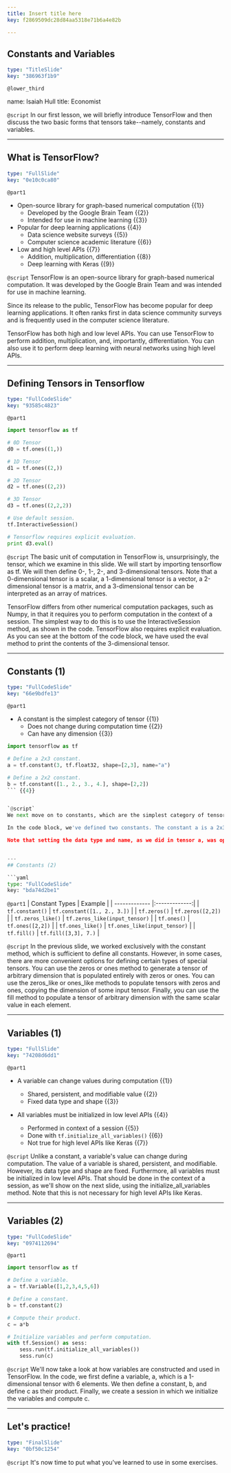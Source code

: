 ```yaml
---
title: Insert title here
key: f2869509dc28d84aa5318e71b6a4e82b

---
```

## Constants and Variables

```yaml
type: "TitleSlide"
key: "386963f1b9"
```

`@lower_third`

name: Isaiah Hull
title: Economist


`@script`
In our first lesson, we will briefly introduce TensorFlow and then discuss the two basic forms that tensors take--namely, constants and variables.


---
## What is TensorFlow?

```yaml
type: "FullSlide"
key: "0e10c0ca80"
```

`@part1`
* Open-source library for graph-based numerical computation {{1}}
  * Developed by the Google Brain Team {{2}}
  * Intended for use in machine learning {{3}}
* Popular for deep learning applications {{4}}
  * Data science website surveys {{5}}
  * Computer science academic literature {{6}} 
* Low and high level APIs {{7}}
  * Addition, multiplication, differentiation {{8}}
  * Deep learning with Keras {{9}}


`@script`
TensorFlow is an open-source library for graph-based numerical computation. It was developed by the Google Brain Team and was intended for use in machine learning.

Since its release to the public, TensorFlow has become popular for deep learning applications. It often ranks first in data science community surveys and is frequently used in the computer science literature. 

TensorFlow has both high and low level APIs. You can use TensorFlow to perform addition, multiplication, and, importantly, differentiation. You can also use it to perform deep learning with neural networks using high level APIs.


---
## Defining Tensors in Tensorflow

```yaml
type: "FullCodeSlide"
key: "93585c4823"
```

`@part1`
```python
import tensorflow as tf

# 0D Tensor
d0 = tf.ones((1,))

# 1D Tensor
d1 = tf.ones((2,))

# 2D Tensor
d2 = tf.ones((2,2))

# 3D Tensor
d3 = tf.ones((2,2,2))

# Use default session.
tf.InteractiveSession()

# Tensorflow requires explicit evaluation.
print d3.eval()
```


`@script`
The basic unit of computation in TensorFlow is, unsurprisingly, the tensor, which we examine in this slide. We will start by importing tensorflow as tf. We will then define 0-, 1-, 2-, and 3-dimensional tensors. Note that a 0-dimensional tensor is a scalar, a 1-dimensional tensor is a vector, a 2-dimensional tensor is a matrix, and a 3-dimensional tensor can be interpreted as an array of matrices.

TensorFlow differs from other numerical computation packages, such as Numpy, in that it requires you to perform computation in the context of a session. The simplest way to do this is to use the InteractiveSession method, as shown in the code. TensorFlow also requires explicit evaluation. As you can see at the bottom of the code block, we have used the eval method to print the contents of the 3-dimensional tensor.


---
## Constants (1)

```yaml
type: "FullCodeSlide"
key: "66e9bdfe13"
```

`@part1`
* A constant is the simplest category of tensor {{1}}
  * Does not change during computation time {{2}}
  * Can have any dimension {{3}}


```python
import tensorflow as tf

# Define a 2x3 constant.
a = tf.constant(3, tf.float32, shape=[2,3], name="a")

# Define a 2x2 constant.
b = tf.constant([1., 2., 3., 4.], shape=[2,2])
``` {{4}}


`@script`
We next move on to constants, which are the simplest category of tensor in TensorFlow. A constant does not change during computation time. It can also have any dimension.

In the code block, we've defined two constants. The constant a is a 2x3 tensor of 3s. The constant b is a 2x2 tensor, which is constructed from the 1-dimensional vector: 1, 2, 3, 4.

Note that setting the data type and name, as we did in tensor a, was optional. The default datatype is a 32-bit float.


---
## Constants (2)

```yaml
type: "FullCodeSlide"
key: "bda74d2be1"
```

`@part1`
| Constant Types       | Example          | 
| ------------- |:-------------:|
| `tf.constant()` | `tf.constant([1., 2., 3.])` |
| `tf.zeros()`      | `tf.zeros([2,2])` | 
| `tf.zeros_like()`      | `tf.zeros_like(input_tensor)`      | 
| `tf.ones()` | `tf.ones([2,2])`      |
| `tf.ones_like()` | `tf.ones_like(input_tensor)` |
| `tf.fill()` | `tf.fill([3,3], 7.)` |


`@script`
In the previous slide, we worked exclusively with the constant method, which is sufficient to define all constants. However, in some cases, there are more convenient options for defining certain types of special tensors. You can use the zeros or ones method to generate a tensor of arbitrary dimension that is populated entirely with zeros or ones. You can use the zeros_like or ones_like methods to populate tensors with zeros and ones, copying the dimension of some input tensor. Finally, you can use the fill method to populate a tensor of arbitrary dimension with the same scalar value in each element.


---
## Variables (1)

```yaml
type: "FullSlide"
key: "74208d6dd1"
```

`@part1`
* A variable can change values during computation {{1}}
  * Shared, persistent, and modifiable value {{2}}
  * Fixed data type and shape {{3}}

* All variables must be initialized in low level APIs  {{4}}
  * Performed in context of a session {{5}}
  * Done with `tf.initialize_all_variables()` {{6}}
  * Not true for high level APIs like Keras {{7}}


`@script`
Unlike a constant, a variable's value can change during computation. The value of a variable is shared, persistent, and modifiable. However, its data type and shape are fixed. Furthermore, all variables must be initialized in low level APIs. That should be done in the context of a session, as we'll show on the next slide, using the initialize_all_variables method. Note that this is not necessary for high level APIs like Keras.


---
## Variables (2)

```yaml
type: "FullCodeSlide"
key: "0974112694"
```

`@part1`
```python
import tensorflow as tf

# Define a variable.
a = tf.Variable([1,2,3,4,5,6])

# Define a constant.
b = tf.constant(2)

# Compute their product.
c = a*b

# Initialize variables and perform computation.
with tf.Session() as sess:
	sess.run(tf.initialize_all_variables())
	sess.run(c)
```


`@script`
We'll now take a look at how variables are constructed and used in TensorFlow. In the code, we first define a variable, a, which is a 1-dimensional tensor with 6 elements. We then define a constant, b, and define c as their product. Finally, we create a session in which we initialize the variables and compute c.


---
## Let's practice!

```yaml
type: "FinalSlide"
key: "0bf50c1254"
```

`@script`
It's now time to put what you've learned to use in some exercises.

